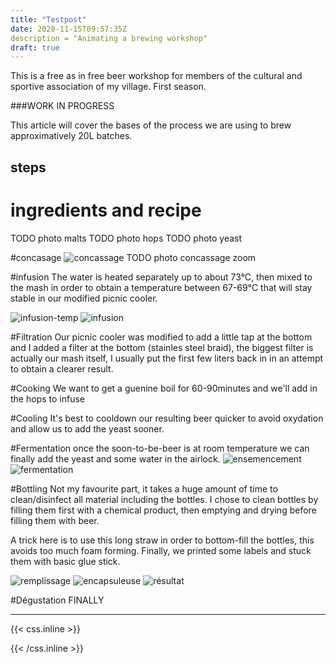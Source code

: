 ```yaml
---
title: "Testpost"
date: 2020-11-15T09:57:35Z
description = "Animating a brewing workshop"
draft: true
---
```



This is a free as in free beer workshop for members of the cultural and sportive association of my village. First season.

###WORK IN PROGRESS

This article will cover the bases of the process we are using to brew approximatively 20L batches. 


## steps

# ingredients and recipe
TODO photo malts
TODO photo hops
TODO photo yeast

#concasage
![concassage](/static/img/brew/concassage.jpg)
TODO photo concassage zoom 

#infusion
The water is heated separately up to about 73°C, then mixed to the mash in order to obtain a temperature between 67-69°C that will stay stable in our modified picnic cooler.

![infusion-temp](/static/img/brew/infusion-temp.jpg)
![infusion](/static/img/brew/infusion.jpg)


<!-- ![pause-repas](/static/img/brew/TODO) -->

#Filtration
Our picnic cooler was modified to add a little tap at the bottom and I added a filter at the bottom (stainles steel braid), the biggest filter is actually our mash itself, I usually put the first few liters back in in an attempt to obtain a clearer result.

<!-- ![filtration](/static/img/brew/TODO) -->

#Cooking
We want to get a guenine boil for 60-90minutes and we'll add in the hops to infuse
<!-- ![cuisson](/static/img/brew/TODO) -->

#Cooling
It's best to cooldown our resulting beer quicker to avoid oxydation and allow us to add the yeast sooner.
<!-- ![séchage](/static/img/brew/TODO) -->

#Fermentation
once the soon-to-be-beer is at room temperature we can finally add the yeast and some water in the airlock.
![ensemencement](/static/img/brew/ensemencement.jpg)
![fermentation](/static/img/brew/fermentation.jpg)


#Bottling
Not my favourite part, it takes a huge amount of time to clean/disinfect all material including the bottles.
I chose to clean bottles by filling them first with a chemical product, then emptying and drying before filling them with beer.
<!-- ![séchage](/static/img/brew/TODO) -->

A trick here is to use this long straw in order to bottom-fill the bottles, this avoids too much foam forming.
Finally, we printed some labels and stuck them with basic glue stick.

![remplissage](/static/img/brew/remplissage.jpg)
![encapsuleuse](/static/img/brew/encapsuleuse.jpg)
![résultat](/static/img/brew/etiquette.jpg)

#Dégustation
FINALLY
<!-- ![dégustation](/static/img/brew/TODO) -->


---

{{< css.inline >}}
<style>
.canon { background: white; width: 100%; height: auto;}
</style>
{{< /css.inline >}}
